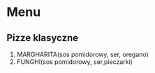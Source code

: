 # Menu

## Pizze klasyczne

1. MARGHARITA(sos pomidorowy, ser, oregano)
2. FUNGHI(sos pomidorowy, ser,pieczarki)
